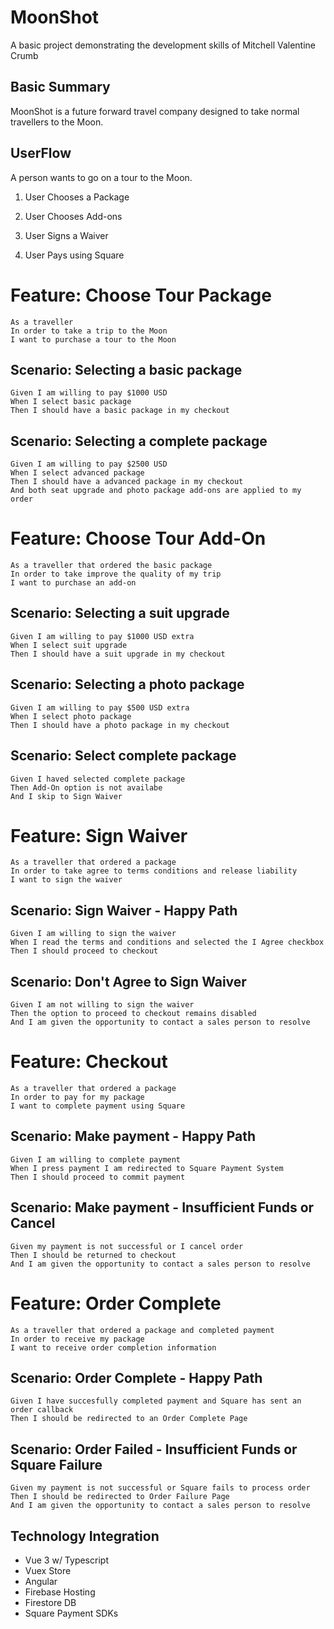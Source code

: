 # MoonShot
A basic project demonstrating the development skills of Mitchell Valentine Crumb

## Basic Summary
MoonShot is a future forward travel company designed to take normal travellers to the Moon.

## UserFlow

A person wants to go on a tour to the Moon.

1. User Chooses a Package

2. User Chooses Add-ons

3. User Signs a Waiver

4. User Pays using Square

# Feature: Choose Tour Package
    As a traveller
    In order to take a trip to the Moon
    I want to purchase a tour to the Moon

## Scenario: Selecting a basic package 
    Given I am willing to pay $1000 USD
    When I select basic package 
    Then I should have a basic package in my checkout

## Scenario: Selecting a complete package 
    Given I am willing to pay $2500 USD
    When I select advanced package  
    Then I should have a advanced package in my checkout
    And both seat upgrade and photo package add-ons are applied to my order

# Feature: Choose Tour Add-On
    As a traveller that ordered the basic package
    In order to take improve the quality of my trip
    I want to purchase an add-on

## Scenario: Selecting a suit upgrade
    Given I am willing to pay $1000 USD extra
    When I select suit upgrade
    Then I should have a suit upgrade in my checkout

## Scenario: Selecting a photo package 
    Given I am willing to pay $500 USD extra
    When I select photo package
    Then I should have a photo package in my checkout

## Scenario: Select complete package 
    Given I haved selected complete package
    Then Add-On option is not availabe
    And I skip to Sign Waiver

# Feature: Sign Waiver
    As a traveller that ordered a package
    In order to take agree to terms conditions and release liability 
    I want to sign the waiver

## Scenario: Sign Waiver - Happy Path
    Given I am willing to sign the waiver
    When I read the terms and conditions and selected the I Agree checkbox
    Then I should proceed to checkout
## Scenario: Don't Agree to Sign Waiver
    Given I am not willing to sign the waiver
    Then the option to proceed to checkout remains disabled
    And I am given the opportunity to contact a sales person to resolve

# Feature: Checkout
    As a traveller that ordered a package
    In order to pay for my package
    I want to complete payment using Square

## Scenario: Make payment - Happy Path
    Given I am willing to complete payment
    When I press payment I am redirected to Square Payment System
    Then I should proceed to commit payment

## Scenario: Make payment - Insufficient Funds or Cancel
    Given my payment is not successful or I cancel order
    Then I should be returned to checkout
    And I am given the opportunity to contact a sales person to resolve
    
# Feature: Order Complete
    As a traveller that ordered a package and completed payment
    In order to receive my package
    I want to receive order completion information

## Scenario: Order Complete - Happy Path
    Given I have succesfully completed payment and Square has sent an order callback
    Then I should be redirected to an Order Complete Page

## Scenario: Order Failed - Insufficient Funds or Square Failure
    Given my payment is not successful or Square fails to process order
    Then I should be redirected to Order Failure Page
    And I am given the opportunity to contact a sales person to resolve


## Technology Integration

- Vue 3 w/ Typescript
- Vuex Store
- Angular
- Firebase Hosting
- Firestore DB
- Square Payment SDKs
